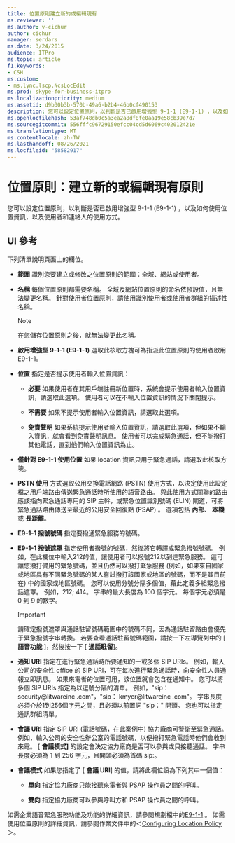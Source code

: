 ```yaml
---
title: 位置原則建立新的或編輯現有
ms.reviewer: ''
ms.author: v-cichur
author: cichur
manager: serdars
ms.date: 3/24/2015
audience: ITPro
ms.topic: article
f1.keywords:
- CSH
ms.custom:
- ms.lync.lscp.NcsLocEdit
ms.prod: skype-for-business-itpro
ms.localizationpriority: medium
ms.assetid: d9b30b3b-570b-49a6-b2b4-46b0cf490153
description: 您可以設定位置原則，以判斷是否已啟用增強型 9-1-1 (E9-1-1) ，以及如何使用位置資訊，以及使用者和連絡人的使用方式。
ms.openlocfilehash: 53af748db0c5a3ea2a8df8fe0aa19e58cb39e7d7
ms.sourcegitcommit: 556fffc96729150efcc04cd5d6069c402012421e
ms.translationtype: MT
ms.contentlocale: zh-TW
ms.lasthandoff: 08/26/2021
ms.locfileid: "58582917"
---
```

# <a name="location-policy-create-new-or-edit-existing"></a>位置原則：建立新的或編輯現有原則

您可以設定位置原則，以判斷是否已啟用增強型 9-1-1 (E9-1-1) ，以及如何使用位置資訊，以及使用者和連絡人的使用方式。

## <a name="ui-reference"></a>UI 參考

下列清單說明頁面上的欄位。

- **範圍** 識別您要建立或修改之位置原則的範圍：全域、網站或使用者。

- **名稱** 每個位置原則都需要名稱。 全域及網站位置原則的命名依預設值，且無法變更名稱。 針對使用者位置原則，請使用識別使用者或使用者群組的描述性名稱。

    > [!NOTE]
    > 在您儲存位置原則之後，就無法變更此名稱。

- **啟用增強型 9-1-1 (E9-1-1)** 選取此核取方塊可為指派此位置原則的使用者啟用 E9-1-1。

- **位置** 指定是否提示使用者輸入位置資訊：

  - **必要** 如果使用者在其用戶端註冊新位置時，系統會提示使用者輸入位置資訊，請選取此選項。 使用者可以在不輸入位置資訊的情況下關閉提示。

  - **不需要** 如果不提示使用者輸入位置資訊，請選取此選項。

  - **免責聲明** 如果系統提示使用者輸入位置資訊，請選取此選項，但如果不輸入資訊，就會看到免責聲明訊息。 使用者可以完成緊急通話，但不能撥打其他電話，直到他們輸入位置資訊為止。

- **僅針對 E9-1-1 使用位置** 如果 location 資訊只用于緊急通話，請選取此核取方塊。

- **PSTN 使用** 方式選取公用交換電話網路 (PSTN) 使用方式，以決定使用此設定檔之用戶端路由傳送緊急通話時所使用的語音路由。 與此使用方式關聯的路由應該指向緊急通話專用的 SIP 主幹，或緊急位置識別號碼 (ELIN) 閘道，可將緊急通話路由傳送至最近的公用安全回復點 (PSAP) 。 選項包括 **內部**、 **本機** 或 **長距離**。

- **E9-1-1 撥號號碼** 指定要撥通緊急服務的號碼。

- **E9-1-1 撥號遮罩** 指定使用者撥號的號碼，然後將它轉譯成緊急撥號號碼。 例如，在此欄位中輸入212的值，讓使用者可以撥號212以到達緊急服務。 這可讓您撥打備用的緊急號碼，並且仍然可以撥打緊急服務 (例如，如果來自國家或地區具有不同緊急號碼的某人嘗試撥打該國家或地區的號碼，而不是其目前在) 中的國家或地區號碼。 您可以使用分號分隔多個值，藉此定義多組緊急撥話遮罩。 例如，212; 414。 字串的最大長度為 100 個字元。 每個字元必須是 0 到 9 的數字。

    > [!IMPORTANT]
    > 請確定撥號遮罩與通話駐留號碼範圍中的號碼不同，因為通話駐留路由會優先于緊急撥號字串轉換。 若要查看通話駐留號碼範圍，請按一下左導覽列中的 [ **語音功能** ]，然後按一下 [ **通話駐留**]。

- **通知 URI** 指定在進行緊急通話時所要通知的一或多個 SIP URIs。 例如，輸入公司的安全性 office 的 SIP URI，可在每次進行緊急通話時，向安全性人員通報立即訊息。 如果來電者的位置可用，該位置就會包含在通知中。 您可以將多個 SIP URIs 指定為以逗號分隔的清單。 例如，"sip： security@litwareinc .com"，"sip： kmyer@litwareinc .com"。 字串長度必須介於1到256個字元之間，且必須以前置詞 "sip：" 開頭。 您也可以指定通訊群組清單。

- **會議 URI** 指定 SIP URI (電話號碼，在此案例中) 協力廠商可警衛至緊急通話。 例如，輸入公司的安全性辦公室的電話號碼，以便撥打緊急電話時他們會收到來電。 [ **會議模式]** 的設定會決定協力廠商是否可以參與或只接聽通話。 字串長度必須為 1 到 256 字元，且開頭必須為首碼 sip:。

- **會議模式** 如果您指定了 [ **會議 URI**] 的值，請將此欄位設為下列其中一個值：

  - **單向** 指定協力廠商只能接聽來電者與 PSAP 操作員之間的呼叫。

  - **雙向** 指定協力廠商可以參與呼叫方和 PSAP 操作員之間的呼叫。

如需企業語音緊急服務功能及功能的詳細資訊，請參閱規劃檔中的[E9-1-1](/previous-versions/office/lync-server-2013/lync-server-2013-overview-of-e9-1-1) 。 如需使用位置原則的詳細資訊，請參閱作業文件中的＜[Configuring Location Policy](/previous-versions/office/lync-server-2013/lync-server-2013-viewing-location-policy-information)＞。